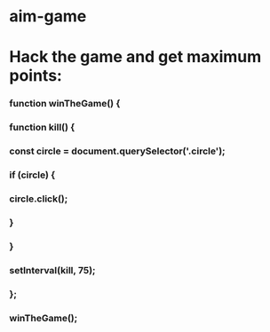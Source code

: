# aim-game

# Hack the game and get maximum points:
### function winTheGame() {
###    function kill() {
###        const circle = document.querySelector('.circle');
###        if (circle) {
###            circle.click();
###        }        
###    }
###    setInterval(kill, 75);
### };

### winTheGame();
